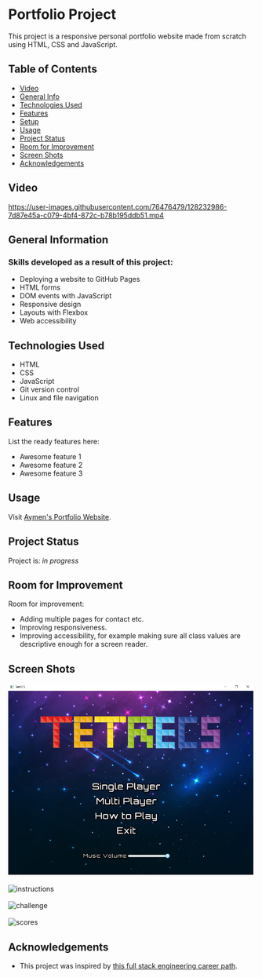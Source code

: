 # Portfolio Project 
This project is a responsive personal portfolio website made from scratch using HTML, CSS and JavaScript.
 
## Table of Contents
* [Video](#video)
* [General Info](#general-information)
* [Technologies Used](#technologies-used)
* [Features](#features)
* [Setup](#setup)
* [Usage](#usage)
* [Project Status](#project-status)
* [Room for Improvement](#room-for-improvement)
* [Screen Shots](#screen-shots)
* [Acknowledgements](#acknowledgements)

## Video

https://user-images.githubusercontent.com/76476479/128232986-7d87e45a-c079-4bf4-872c-b78b195ddb51.mp4

## General Information
### Skills developed as a result of this project:
- Deploying a website to GitHub Pages
- HTML forms
- DOM events with JavaScript
- Responsive design
- Layouts with Flexbox 
- Web accessibility

## Technologies Used
- HTML
- CSS
- JavaScript
- Git version control
- Linux and file navigation

## Features
List the ready features here:
- Awesome feature 1
- Awesome feature 2
- Awesome feature 3

## Usage

Visit [Aymen's Portfolio Website](https://aymen-adjali.github.io/portfolioProject/).


## Project Status
Project is: _in progress_

## Room for Improvement

Room for improvement:
- Adding multiple pages for contact etc.
- Improving responsiveness. 
- Improving accessibility, for example making sure all class values are descriptive enough for a screen reader.

## Screen Shots

<img src="./images/menu.png" alt="menu" style="width:500px;"/>
<br><br>
<img src="./images/instructions.png" alt="instructions" style="width:500px;"/>
<br><br>
<img src="./images/challenge.png" alt="challenge" style="width:500px;"/>
<br><br>
<img src="./images/scores.png" alt="scores" style="width:500px;"/>

## Acknowledgements
- This project was inspired by [this full stack engineering career path](https://www.codecademy.com/learn/paths/full-stack-engineer-career-path).
